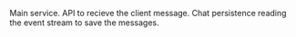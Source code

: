 Main service.
API to recieve the client message.
Chat persistence reading the event stream to save the messages.